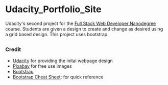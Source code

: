 # Udacity_Portfolio_Site

Udacity's second project for the [Full Stack Web Developer Nanodegree](https://www.udacity.com/course/full-stack-web-developer-nanodegree--nd004) course. Students are given a design to create and change as desired using a grid based design. This project uses bootstrap. 

##


### Credit

* [Udacity](udacity.com) for providing the inital webpage design
* [Pixabay](pixabay.com) for free use images
* [Bootstrap](getbootstrap.com)
* [Bootstrap Cheat Sheet](https://hackerthemes.com/bootstrap-cheatsheet/): for quick reference 
